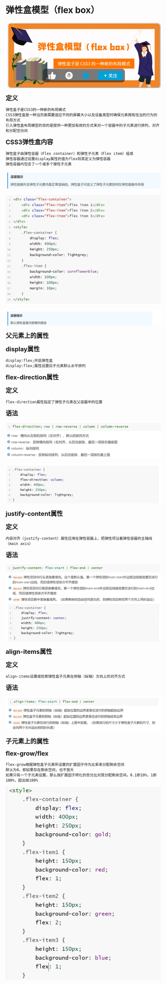 <h1>弹性盒模型（flex box）</h1>

![Alt text](image.png)

<b style="font-size:20px">定义</b>

    弹性盒子是CSS3的一种新的布局模式
    CSS3弹性盒是一种当页面需要适应不同的屏幕大小以及设备类型时确保元素拥有恰当的行为的布局方式
    引入弹性盒布局模型的目的是提供一种更加有效的方式来对一个容器中的子元素进行排列、对齐和分配空白间

<b style="font-size:20px">CSS3弹性盒内容</b>

    弹性盒子由弹性容器（Flex container）和弹性子元素（Flex item）组成
    弹性容器通过设置display属性的值为flex将其定义为弹性容器
    弹性容器内包含了一个或多个弹性子元素

![Alt text](image-1.png)

![Alt text](image-2.png)

![Alt text](image-3.png)


<b style="font-size:20px">父元素上的属性</b> 

<b style="font-size:20px">display属性</b>

    display:flex;开启弹性盒
    display:flex;属性设置后子元素默认水平排列

<b style="font-size:20px">flex-direction属性</b>

<b style="font-size:20px">定义</b>

    flex-direction属性指定了弹性子元素在父容器中的位置

<b style="font-size:20px">语法</b>

![Alt text](image-4.png)

![Alt text](image-5.png)

<b style="font-size:20px">justify-content属性</b>

<b style="font-size:20px">定义</b>


    内容对齐（justify-content）属性应用在弹性容器上，把弹性项沿着弹性容器的主轴线（main axis）
<b style="font-size:20px">语法</b>

![Alt text](image-6.png)
![Alt text](image-7.png)

<b style="font-size:20px">align-items属性</b>

<b style="font-size:20px">定义</b>

    align-items设置或检索弹性盒子元素在侧轴（纵轴）方向上的对齐方式

<b style="font-size:20px">语法</b>

![Alt text](image-8.png)

<b style="font-size:20px">子元素上的属性</b>

<b style="font-size:20px">flex-grow/flex</b>

    flex-grow根据弹性盒子元素所设置的扩展因子作为比率来分配剩余空间
    默认为0，即如果存在剩余空间，也不放大
    如果只有一个子元素设置，那么按扩展因子转化的百分比对其分配剩余空间。0.1即10%，1即100%，超出按100%
![Alt text](image-9.png)
